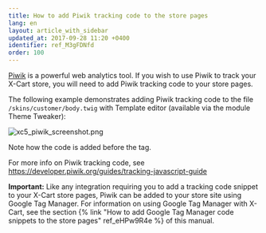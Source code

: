 ```yaml
---
title: How to add Piwik tracking code to the store pages
lang: en
layout: article_with_sidebar
updated_at: 2017-09-28 11:20 +0400
identifier: ref_M3gFDNfd
order: 100
---
```


[Piwik](https://piwik.org/ "How to add Piwik tracking code to the store pages") is a powerful web analytics tool. If you wish to use Piwik to track your X-Cart store, you will need to add Piwik tracking code to your store pages.

The following example demonstrates adding Piwik tracking code to the file `/skins/customer/body.twig` with Template editor (available via the module Theme Tweaker):

   ![xc5_piwik_screenshot.png]({{site.baseurl}}/attachments/ref_M3gFDNfd/xc5_piwik_screenshot.png)

Note how the code is added before the </head> tag.

For more info on Piwik tracking code, see https://developer.piwik.org/guides/tracking-javascript-guide

**Important:** Like any integration requiring you to add a tracking code snippet to your X-Cart store pages, Piwik can be added to your store site using Google Tag Manager. For information on using Google Tag Manager with X-Cart, see the section {% link "How to add Google Tag Manager code snippets to the store pages" ref_eHPw9R4e %} of this manual.
